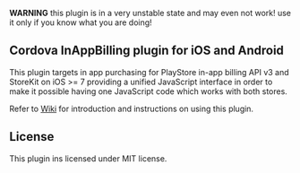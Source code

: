 **WARNING** this plugin is in a very unstable state and may even not work! use it only if you know what you are doing!

## Cordova InAppBilling plugin for iOS and Android
This plugin targets in app purchasing for PlayStore in-app billing API v3 and StoreKit on iOS >= 7 providing a unified JavaScript interface in order to make it possible having one JavaScript code which works with both stores.

Refer to [Wiki](https://github.com/mohamnag/InAppBilling/wiki) for introduction and 
instructions on using this plugin.

## License
This plugin ins licensed under MIT license.
